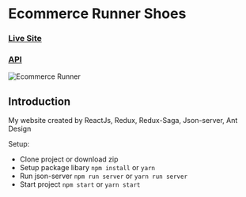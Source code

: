 # Ecommerce Runner Shoes

### [Live Site](http://runner-web.surge.sh/)

### [API](https://api-vuong-demo.herokuapp.com/)

![Ecommerce Runner](https://lh3.googleusercontent.com/A14WNFXgbum_uZCdzxj4UCsJOjQ0wq7nsvZOd6VqZBEiM6hbLpdKZ4aiQ8F9tUng40-L95XOk7svUIlGkF8XBg3-DICspHAnHyXm24oRDZNLdBOkGzPEVitlrIe3_gaNyNBzR__syNKgLShEKUzDY7rvj3hG1zuWTHmWacDphWDZSG8XD_oV6qGnZMA5_ZHo146HeC-elU3xcbR-9UZ_smQTOQEWWrZ-Ps7eTkBaTt0EfHbbG7XjTEy-rXnFbCm6bGlqTim508gGfoKT2M_ULXwBoBw8Q-cDNJZ7S23jOU_2WCSCBG3Per7X-OnshAEIlOmZm0CuMFImjgSlt39mtwJEAdcoBOmG3YhzWtBI7uskxF6TpO2jVVIQAeULm3fADhIORzk_Kv712U0pP5Qwcba58uNYME5SxAbC844k6n0qL8bY0oNLG4mW8eJce2ssXGinohgdP9UcqNSEIxN68FKYKH_iRc0wztD330BIkFlA26fFvcgnb2FRPu9lbCnzlaIuhgA9Dmuwwl45iV3Vfw_C4Kh_TT1wjVsYgY80W2tN7CiU4voKjL00YjB-SAt2g3Z60LK_TGRFTfPePKQEnzd53zMv7trkpVEeijcdcroet9lpIVD9i0XFZVSRoYHBQZVPP9Aap4qwpOG-INQ8LDGEGPd7COVG9zKcv-sm60APPfWIihGT9LKsqLxapOclz6b9nB20-Z0uzVWFVJQc0eYw=w545-h933-no?authuser=0)

## Introduction

My website created by ReactJs, Redux, Redux-Saga, Json-server, Ant Design

Setup:
- Clone project or download zip
- Setup package libary `npm install` or `yarn`
- Run json-server `npm run server` or `yarn run server`
- Start project `npm start` or `yarn start`
